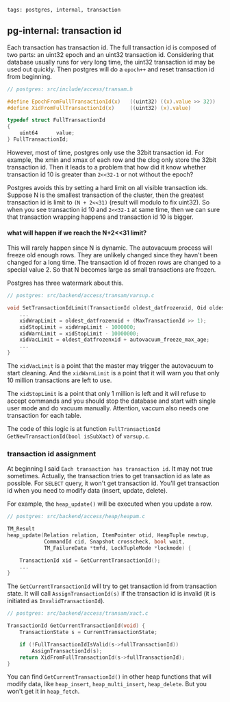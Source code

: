 ```metadata
tags: postgres, internal, transaction
```

## pg-internal: transaction id
Each transaction has transaction id. The full transaction id is composed of two parts:
 an uint32 epoch and an uint32 transaction id. Considering that database usually runs
 for very long time, the uint32 transaction id may be used out quickly. Then postgres
 will do a `epoch++` and reset transaction id from beginning.

```c
// postgres: src/include/access/transam.h

#define EpochFromFullTransactionId(x)	((uint32) ((x).value >> 32))
#define XidFromFullTransactionId(x)		((uint32) (x).value)

typedef struct FullTransactionId
{
	uint64		value;
} FullTransactionId;
```

However, most of time, postgres only use the 32bit transaction id. For example, the xmin
 and xmax of each row and the clog only store the 32bit transaction id. Then it leads to
 a problem that how did it know whether transaction id 10 is greater than `2<<32-1` or not
 without the epoch?

Postgres avoids this by setting a hard limit on all visible transaction ids. Suppose N is
 the smallest transaction of the cluster, then the greatest transaction id is limit to
 `(N + 2<<31)` (result will modulo to fix uint32). So when you see transaction id 10 and
 `2<<32-1` at same time, then we can sure that transaction wrapping happens and transaction
 id 10 is bigger.

#### what will happen if we reach the N+2<<31 limit?
This will rarely happen since N is dynamic. The autovacuum process will freeze old enough
 rows. They are unlikely changed since they havn't been changed for a long time. The transaction
 id of frozen rows are changed to a special value 2. So that N becomes large as small
 transactions are frozen.

Postgres has three watermark about this.

```c
// postgres: src/backend/access/transam/varsup.c

void SetTransactionIdLimit(TransactionId oldest_datfrozenxid, Oid oldest_datoid) {
    ...
    xidWrapLimit = oldest_datfrozenxid + (MaxTransactionId >> 1);
    xidStopLimit = xidWrapLimit - 1000000;
    xidWarnLimit = xidStopLimit - 10000000;
    xidVacLimit = oldest_datfrozenxid + autovacuum_freeze_max_age;
    ...
}
```

The `xidVacLimit` is a point that the master may trigger the autovacuum to start cleaning.
And the `xidWarnLimit` is a point that it will warn you that only 10 million transactions
 are left to use.

The `xidStopLimit` is a point that only 1 million is left and it will refuse to accept
 commands and you should stop the database and start with single user mode and do vacuum
 manually. Attention, vaccum also needs one transaction for each table.

The code of this logic is at function `FullTransactionId GetNewTransactionId(bool isSubXact)`
 of `varsup.c`.

### transaction id assignment
At beginning I said `Each transaction has transaction id`. It may not true sometimes.
 Actually, the transaction tries to get transaction id as late as possible. For `SELECT`
 query, it won't get transaction id. You'll get transaction id when you need to modify
 data (insert, update, delete).

For example, the `heap_update()` will be executed when you update a row.

```c
// postgres: src/backend/access/heap/heapam.c

TM_Result
heap_update(Relation relation, ItemPointer otid, HeapTuple newtup,
			CommandId cid, Snapshot crosscheck, bool wait,
			TM_FailureData *tmfd, LockTupleMode *lockmode) {

	TransactionId xid = GetCurrentTransactionId();
    ...
}
```

The `GetCurrentTransactionId` will try to get transaction id from transaction state.
It will call `AssignTransactionId(s)` if the transaction id is invalid (it is initiated
 as `InvalidTransactionId`).

```c
// postgres: src/backend/access/transam/xact.c

TransactionId GetCurrentTransactionId(void) {
	TransactionState s = CurrentTransactionState;

	if (!FullTransactionIdIsValid(s->fullTransactionId))
		AssignTransactionId(s);
	return XidFromFullTransactionId(s->fullTransactionId);
}
```

You can find `GetCurrentTransactionId()` in other heap functions that will modify data,
 like `heap_insert`, `heap_multi_insert`, `heap_delete`. But you won't get it in
 `heap_fetch`.

